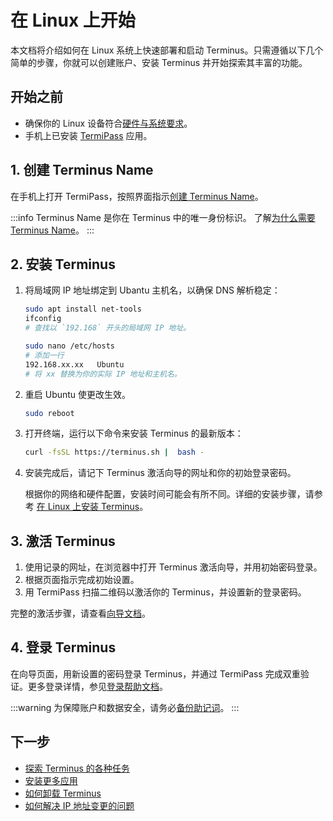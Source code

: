 
# 在 Linux 上开始

本文档将介绍如何在 Linux 系统上快速部署和启动 Terminus。只需遵循以下几个简单的步骤，你就可以创建账户、安装 Terminus 并开始探索其丰富的功能。

## 开始之前

- 确保你的 Linux 设备符合[硬件与系统要求](../getting-started/index.md#硬件与系统要求)。
- 手机上已安装 [TermiPass](../../../how-to/termipass/overview.md#download) 应用。

## 1. 创建 Terminus Name

在手机上打开 TermiPass，按照界面指示[创建 Terminus Name](../../../how-to/termipass/account/#create-terminus-name)。

:::info
Terminus Name 是你在 Terminus 中的唯一身份标识。
了解[为什么需要 Terminus Name](../../../../overview/terminus/terminus-name.md#why-do-you-need-a-terminus-name)。
:::

## 2. 安装 Terminus

1. 将局域网 IP 地址绑定到 Ubantu 主机名，以确保 DNS 解析稳定：

   ```bash
   sudo apt install net-tools
   ifconfig
   # 查找以 `192.168` 开头的局域网 IP 地址。
   ```
   
   ```bash
   sudo nano /etc/hosts
   # 添加一行
   192.168.xx.xx   Ubuntu 
   # 将 xx 替换为你的实际 IP 地址和主机名。
   ```

2. 重启 Ubuntu 使更改生效。
   
   ```bash
   sudo reboot
   ```

3. 打开终端，运行以下命令来安装 Terminus 的最新版本：

   ```sh
   curl -fsSL https://terminus.sh |  bash -
   ```

4. 安装完成后，请记下 Terminus 激活向导的网址和你的初始登录密码。

   根据你的网络和硬件配置，安装时间可能会有所不同。详细的安装步骤，请参考 [在 Linux 上安装 Terminus](../../../how-to/terminus/setup/install/linux.md)。

## 3. 激活 Terminus

1. 使用记录的网址，在浏览器中打开 Terminus 激活向导，并用初始密码登录。
2. 根据页面指示完成初始设置。
3. 用 TermiPass 扫描二维码以激活你的 Terminus，并设置新的登录密码。

完整的激活步骤，请查看[向导文档](../../../how-to/terminus/setup/wizard.md)。

## 4. 登录 Terminus

在向导页面，用新设置的密码登录 Terminus，并通过 TermiPass 完成双重验证。更多登录详情，参见[登录帮助文档](../../../how-to/terminus/setup/login.md)。

:::warning
为保障账户和数据安全，请务必[备份助记词](../../../how-to/termipass/account/index.md#backup-mnemonic-phrase)。
:::

## 下一步
- [探索 Terminus 的各种任务](../../../how-to/terminus/index.md)
- [安装更多应用](../../../how-to/terminus/market/index.md#install-application)
- [如何卸载 Terminus](../../../developer/develop/advanced/cli.md#terminus-卸载脚本)
- [如何解决 IP 地址变更的问题](../../../developer/develop/advanced/cli.md#解决-ip-变更问题)
